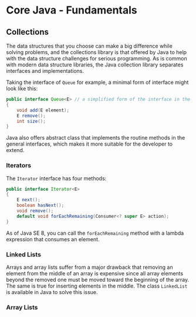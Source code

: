 # Core Java - Fundamentals

## Collections

The data structures that you choose can make a big difference while solving
problems, and the collections library is that offered by Java to help with the
data structure challenges for serious programming. As is common with modern data
structure libraries, the Java collection library separates interfaces and
implementations.

Taking the interface of `Queue` for example, a minimal form of interface might
look like this:

```java
public interface Queue<E> // a simplified form of the interface in the standard library
{
    void add(E element);
    E remove();
    int size();
}
```

Java also offers abstract class that implements the routine methods in the
general interfaces, which makes it more suitable for the developer to extend.

### Iterators

The `Iterator` interface has four methods:

```java
public interface Iterator<E>
{
    E next();
    boolean hasNext();
    void remove();
    default void forEachRemaining(Consumer<? super E> action);
}
```

As of Java SE 8, you can call the `forEachRemaining` method with a lambda
expression that consumes an element.

### Linked Lists

Arrays and array lists suffer from a major drawback that removing an element
from the middle of an array is expensive since all array elements beyond the
removed one must be moved toward the beginning of the array. The same is true
for inserting elements in the middle. The class `LinkedList` is available in
Java to solve this issue.

### Array Lists
